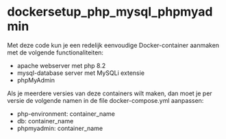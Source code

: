 # dockersetup_php_mysql_phpmyadmin
Met deze code kun je een redelijk eenvoudige Docker-container aanmaken met de volgende functionaliteiten:
- apache webserver met php 8.2
- mysql-database server met MySQLi extensie
- phpMyAdmin

Als je meerdere versies van deze containers wilt maken, dan moet je per versie de volgende namen in de file docker-compose.yml aanpassen:
- php-environment: container_name
- db: container_name
- phpmyadmin: container_name
